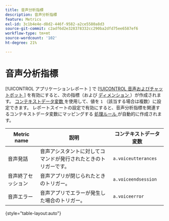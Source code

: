 ```yaml
---
title: 音声分析指標
description: 音声分析指標
feature: Metrics
exl-id: 3c1b4e4e-d8d2-446f-9582-a2ce5580a8d3
source-git-commit: c2adf6d2e328378332cc290ba2dfd75ee6587ef6
workflow-type: tm+mt
source-wordcount: '102'
ht-degree: 21%

---
```


# 音声分析指標

[!UICONTROL  アプリケーションレポート ] で [[!UICONTROL  音声およびチャットボット ]](/help/admin/admin/c-manage-report-suites/c-edit-report-suites/app-reporting.md) を有効にすると、次の指標（および [ ディメンション ](../dimensions/voice-dimensions.md)）が作成されます。 [ コンテキストデータ変数 ](/help/implement/vars/page-vars/contextdata.md) を使用して、値を `1` （該当する場合は複数）に設定できます。 レポートスイートの設定で有効にすると、音声分析指標を関連するコンテキストデータ変数にマッピングする [ 処理ルール ](/help/admin/admin/c-manage-report-suites/c-edit-report-suites/general/processing-rules/pr-overview.md) が自動的に作成されます。

| Metric name | 説明 | コンテキストデータ変数 |
| --- | --- | --- |
| 音声発話 | 音声アシスタントに対してコマンドが発行されたときのトリガーです。 | `a.voiceutterances` |
| 音声終了セッション | 音声アプリが閉じられたときのトリガー。 | `a.voiceendsession` |
| 音声エラー | 音声アプリでエラーが発生した場合のトリガー。 | `a.voiceerror` |

{style="table-layout:auto"}
